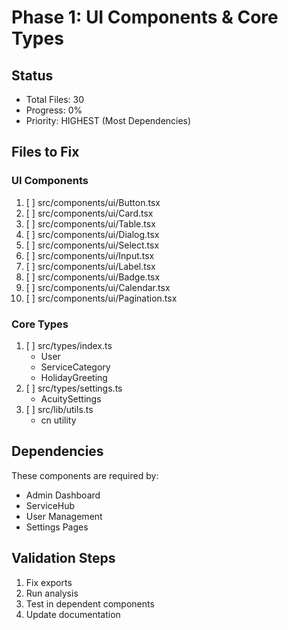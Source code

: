 # Phase 1: UI Components & Core Types

## Status
- Total Files: 30
- Progress: 0%
- Priority: HIGHEST (Most Dependencies)

## Files to Fix

### UI Components
1. [ ] src/components/ui/Button.tsx
2. [ ] src/components/ui/Card.tsx
3. [ ] src/components/ui/Table.tsx
4. [ ] src/components/ui/Dialog.tsx
5. [ ] src/components/ui/Select.tsx
6. [ ] src/components/ui/Input.tsx
7. [ ] src/components/ui/Label.tsx
8. [ ] src/components/ui/Badge.tsx
9. [ ] src/components/ui/Calendar.tsx
10. [ ] src/components/ui/Pagination.tsx

### Core Types
1. [ ] src/types/index.ts
   - User
   - ServiceCategory
   - HolidayGreeting
2. [ ] src/types/settings.ts
   - AcuitySettings
3. [ ] src/lib/utils.ts
   - cn utility

## Dependencies
These components are required by:
- Admin Dashboard
- ServiceHub
- User Management
- Settings Pages

## Validation Steps
1. Fix exports
2. Run analysis
3. Test in dependent components
4. Update documentation
